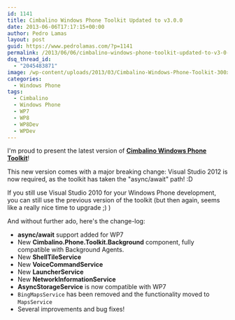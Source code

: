 ```yaml
---
id: 1141
title: Cimbalino Windows Phone Toolkit Updated to v3.0.0
date: 2013-06-06T17:17:15+00:00
author: Pedro Lamas
layout: post
guid: https://www.pedrolamas.com/?p=1141
permalink: /2013/06/06/cimbalino-windows-phone-toolkit-updated-to-v3-0-0/
dsq_thread_id:
  - "2045483871"
image: /wp-content/uploads/2013/03/Cimbalino-Windows-Phone-Toolkit-300x270.png
categories:
  - Windows Phone
tags:
  - Cimbalino
  - Windows Phone
  - WP7
  - WP8
  - WP8Dev
  - WPDev
---
```

I'm proud to present the latest version of [**Cimbalino Windows Phone Toolkit**](http://cimbalino.org)!

This new version comes with a major breaking change: Visual Studio 2012 is now required, as the toolkit has taken the "async/await" path! :D

If you still use Visual Studio 2010 for your Windows Phone development, you can still use the previous version of the toolkit (but then again, seems like a really nice time to upgrade ;) )

And without further ado, here's the change-log:

* **async/await** support added for WP7
* New **Cimbalino.Phone.Toolkit.Background** component, fully compatible with Background Agents.
* New **ShellTileService**
* New **VoiceCommandService**
* New **LauncherService**
* New **NetworkInformationService**
* **AsyncStorageService** is now compatible with WP7
* `BingMapsService` has been removed and the functionality moved to `MapsService`
* Several improvements and bug fixes!
